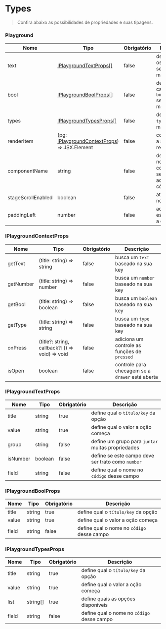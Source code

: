 # Types

> Confira abaixo as possibilidades de propriedades e suas tipagens.

### Playground

| Nome               | Tipo                                                                     | Obrigatório | Descrição                                                       |
| ------------------ | ------------------------------------------------------------------------ | ----------- | --------------------------------------------------------------- |
| text               | [IPlaygroundTextProps[]](#iplaygroundtextprops)                          | false       | define quais os `textos` serão manipulados                      |
| bool               | [IPlaygroundBoolProps[]](#iplaygroundboolprops)                          | false       | define quais campos `booleanos` serão manipulados               |
| types              | [IPlaygroundTypesProps[]](#iplaygroundtypesprops)                        | false       | define quais `types` serão manipulados                          |
| renderItem         | (pg: [IPlaygroundContextProps](#iplaygroundcontextprops)) => JSX.Element | false       | componente a ser renderizado                                    |
| componentName      | string                                                                   | false       | define qual o nome do componente será exibido ao gerar o código |
| stageScrollEnabled | boolean                                                                  | false       | ativa o scroll no `palco`                                       |
| paddingLeft        | number                                                                   | false       | adiciona um espaçamento a esquerda                              |

### IPlaygroundContextProps

| Nome      | Tipo                                            | Obrigatório | Descrição                                        |
| --------- | ----------------------------------------------- | ----------- | ------------------------------------------------ |
| getText   | (title: string) => string                       | false       | busca um `text` baseado na sua key               |
| getNumber | (title: string) => number                       | false       | busca um `number` baseado na sua key             |
| getBool   | (title: string) => boolean                      | false       | busca um `boolean` baseado na sua key            |
| getType   | (title: string) => string                       | false       | busca um `type` baseado na sua key               |
| onPress   | (title?: string, callback?: () => void) => void | false       | adiciona um controle as funções de `pressed`     |
| isOpen    | boolean                                         | false       | controle para checagem se a `drawer` está aberta |

### IPlaygroundTextProps

| Nome     | Tipo    | Obrigatório | Descrição                                         |
| -------- | ------- | ----------- | ------------------------------------------------- |
| title    | string  | true        | define qual o `título/key` da opção               |
| value    | string  | true        | define qual o valor a oção começa                 |
| group    | string  | false       | define um grupo para `juntar` muitas propriedades |
| isNumber | boolean | false       | define se este campo deve ser trato como `number` |
| field    | string  | false       | define qual o nome no `código` desse campo        |

### IPlaygroundBoolProps

| Nome  | Tipo   | Obrigatório | Descrição                                  |
| ----- | ------ | ----------- | ------------------------------------------ |
| title | string | true        | define qual o `título/key` da opção        |
| value | string | true        | define qual o valor a oção começa          |
| field | string | false       | define qual o nome no `código` desse campo |

### IPlaygroundTypesProps

| Nome  | Tipo     | Obrigatório | Descrição                                  |
| ----- | -------- | ----------- | ------------------------------------------ |
| title | string   | true        | define qual o `título/key` da opção        |
| value | string   | true        | define qual o valor a oção começa          |
| list  | string[] | true        | define quais as opções disponíveis         |
| field | string   | false       | define qual o nome no `código` desse campo |
